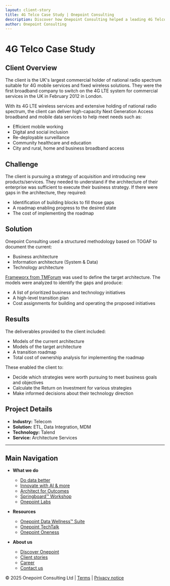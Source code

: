 ```yaml
---
layout: client-story
title: 4G Telco Case Study | Onepoint Consulting
description: Discover how Onepoint Consulting helped a leading 4G Telco optimize its enterprise architecture for business growth.
author: Onepoint Consulting
---
```


# 4G Telco Case Study

## Client Overview

The client is the UK's largest commercial holder of national radio spectrum suitable for 4G mobile services and fixed wireless solutions. They were the first broadband company to switch on the 4G LTE system for commercial services in the UK in February 2012 in London.

With its 4G LTE wireless services and extensive holding of national radio spectrum, the client can deliver high-capacity Next Generation Access broadband and mobile data services to help meet needs such as:

- Efficient mobile working
- Digital and social inclusion
- Re-deployable surveillance
- Community healthcare and education
- City and rural, home and business broadband access

## Challenge

The client is pursuing a strategy of acquisition and introducing new products/services. They needed to understand if the architecture of their enterprise was sufficient to execute their business strategy. If there were gaps in the architecture, they required:

- Identification of building blocks to fill those gaps
- A roadmap enabling progress to the desired state
- The cost of implementing the roadmap

## Solution

Onepoint Consulting used a structured methodology based on TOGAF to document the current:

- Business architecture
- Information architecture (System & Data)
- Technology architecture

[Frameworx from TMForum](https://www.tmforum.org/tm-forum-frameworx/) was used to define the target architecture. The models were analyzed to identify the gaps and produce:

- A list of prioritized business and technology initiatives
- A high-level transition plan
- Cost assignments for building and operating the proposed initiatives

## Results

The deliverables provided to the client included:

- Models of the current architecture
- Models of the target architecture
- A transition roadmap
- Total cost of ownership analysis for implementing the roadmap

These enabled the client to:

- Decide which strategies were worth pursuing to meet business goals and objectives
- Calculate the Return on Investment for various strategies
- Make informed decisions about their technology direction

## Project Details

- **Industry:** Telecom
- **Solution:** ETL, Data Integration, MDM
- **Technology:** Talend
- **Service:** Architecture Services

---

## Main Navigation

- **What we do**
  - [Do data better](https://www.onepointltd.com/do-data-better)
  - [Innovate with AI & more](https://www.onepointltd.com/innovate-with-ai-more)
  - [Architect for Outcomes](https://www.onepointltd.com/architect-for-outcomes/)
  - [Springboard™ Workshop](https://www.onepointltd.com/onepoint-springboard/)
  - [Onepoint Labs](https://www.onepointltd.com/onepoint-labs/)

- **Resources**
  - [Onepoint Data Wellness™ Suite](https://www.onepointltd.com/data-wellness/)
  - [Onepoint TechTalk](https://www.onepointltd.com/techtalk)
  - [Onepoint Oneness](https://www.onepointltd.com/oneness/)

- **About us**
  - [Discover Onepoint](https://www.onepointltd.com/discover-onepoint/)
  - [Client stories](https://www.onepointltd.com/client-stories/)
  - [Career](https://www.onepointltd.com/career-opportunities/)
  - [Contact us](https://www.onepointltd.com/contact-us/)

© 2025 Onepoint Consulting Ltd | [Terms](https://www.onepointltd.com/policies/) | [Privacy notice](https://www.onepointltd.com/policies/privacy-policy/)
